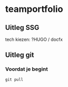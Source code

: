 # teamportfolio

## Uitleg SSG

tech kiezen: ?HUGO / docfx

## Uitleg git

### Voordat je begint

`git pull`

